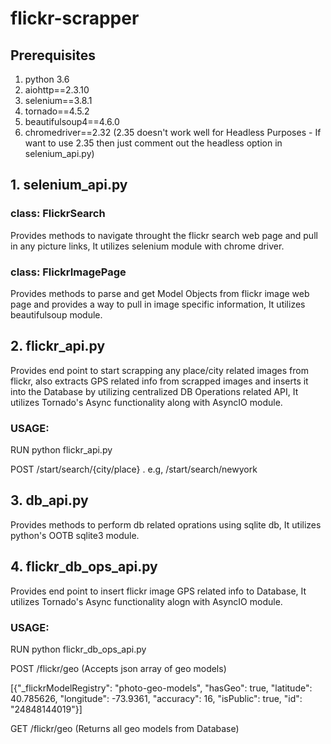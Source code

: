 # flickr-scrapper


## Prerequisites

1. python 3.6
2. aiohttp==2.3.10
3. selenium==3.8.1
4. tornado==4.5.2
5. beautifulsoup4==4.6.0
6. chromedriver==2.32 (2.35 doesn't work well for Headless Purposes - If want to use 2.35 then just comment out the headless option in selenium_api.py)


## 1. selenium_api.py

### class: FlickrSearch
Provides methods to navigate throught the flickr search web page and pull in any picture links, It utilizes selenium module with chrome driver.

### class: FlickrImagePage
Provides methods to parse and get Model Objects from flickr image web page and provides a way to pull in image specific information, It utilizes beautifulsoup module.

## 2. flickr_api.py
Provides end point to start scrapping any place/city related images from flickr, also extracts GPS related info from scrapped images and inserts it into the Database by utilizing centralized DB Operations related API, It utilizes Tornado's Async functionality along with AsyncIO module.

### USAGE:

RUN python flickr_api.py
  
POST /start/search/{city/place} . e.g, /start/search/newyork

## 3. db_api.py
Provides methods to perform db related oprations using sqlite db, It utilizes python's OOTB sqlite3 module.

## 4. flickr_db_ops_api.py
Provides end point to insert flickr image GPS related info to Database, It utilizes Tornado's Async functionality alogn with AsyncIO module.

### USAGE:

RUN python flickr_db_ops_api.py

POST /flickr/geo (Accepts json array of geo models)

[{"_flickrModelRegistry": "photo-geo-models", "hasGeo": true, "latitude": 40.785626, "longitude": -73.9361, "accuracy": 16, "isPublic": true, "id": "24848144019"}]


GET /flickr/geo (Returns all geo models from Database)
    
